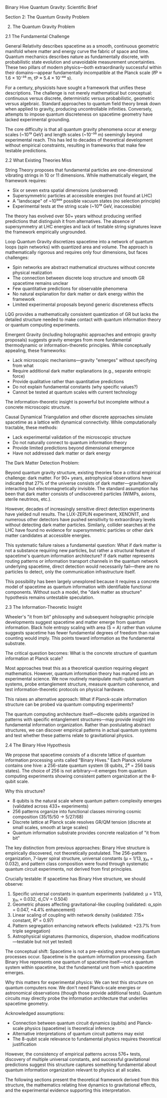 Binary Hive Quantum Gravity: Scientific Brief

Section 2: The Quantum Gravity Problem

2. The Quantum Gravity Problem

2.1 The Fundamental Challenge

General Relativity describes spacetime as a smooth, continuous geometric manifold where matter and energy curve the fabric of space and time. Quantum mechanics describes nature as fundamentally discrete, with probabilistic state evolution and unavoidable measurement uncertainties. These two pillars of modern physics—both extraordinarily successful within their domains—appear fundamentally incompatible at the Planck scale (ℓP ≈ 1.6 × 10⁻³⁵ m, tP ≈ 5.4 × 10⁻⁴⁴ s).

For a century, physicists have sought a framework that unifies these descriptions. The challenge is not merely mathematical but conceptual: continuous versus discrete, deterministic versus probabilistic, geometric versus algebraic. Standard approaches to quantum field theory break down when applied to gravity, producing uncontrollable infinities. Conversely, attempts to impose quantum discreteness on spacetime geometry have lacked experimental grounding.

The core difficulty is that all quantum gravity phenomena occur at energy scales (~10¹⁹ GeV) and length scales (~10⁻³⁵ m) seemingly beyond experimental reach. This has led to decades of theoretical development without empirical constraints, resulting in frameworks that make few testable predictions.

2.2 What Existing Theories Miss

String Theory proposes that fundamental particles are one-dimensional vibrating strings in 10 or 11 dimensions. While mathematically elegant, the framework requires:
- Six or seven extra spatial dimensions (unobserved)
- Supersymmetric particles at accessible energies (not found at LHC)
- A "landscape" of ~10⁵⁰⁰ possible vacuum states (no selection principle)
- Experimental tests at the string scale (~10¹⁹ GeV, inaccessible)

The theory has evolved over 50+ years without producing verified predictions that distinguish it from alternatives. The absence of supersymmetry at LHC energies and lack of testable string signatures leave the framework empirically ungrounded.

Loop Quantum Gravity discretizes spacetime into a network of quantum loops (spin networks) with quantized area and volume. The approach is mathematically rigorous and requires only four dimensions, but faces challenges:
- Spin networks are abstract mathematical structures without concrete physical realization
- The connection between discrete loop structure and smooth GR spacetime remains unclear
- Few quantitative predictions for observable phenomena
- No natural explanation for dark matter or dark energy within the framework
- Limited experimental proposals beyond generic discreteness effects

LQG provides a mathematically consistent quantization of GR but lacks the detailed structure needed to make contact with quantum information theory or quantum computing experiments.

Emergent Gravity (including holographic approaches and entropic gravity proposals) suggests gravity emerges from more fundamental thermodynamic or information-theoretic principles. While conceptually appealing, these frameworks:
- Lack microscopic mechanisms—gravity "emerges" without specifying from what
- Require additional dark matter explanations (e.g., separate entropic force)
- Provide qualitative rather than quantitative predictions
- Do not explain fundamental constants (why specific values?)
- Cannot be tested at quantum scales with current technology

The information-theoretic insight is powerful but incomplete without a concrete microscopic structure.

Causal Dynamical Triangulation and other discrete approaches simulate spacetime as a lattice with dynamical connectivity. While computationally tractable, these methods:
- Lack experimental validation of the microscopic structure
- Do not naturally connect to quantum information theory
- Provide limited predictions beyond dimensional emergence
- Have not addressed dark matter or dark energy

The Dark Matter Detection Problem:

Beyond quantum gravity structure, existing theories face a critical empirical challenge: dark matter. For 90+ years, astrophysical observations have indicated that 27% of the universe consists of dark matter—gravitationally interacting but electromagnetically invisible. The standard assumption has been that dark matter consists of undiscovered particles (WIMPs, axions, sterile neutrinos, etc.).

However, decades of increasingly sensitive direct detection experiments have yielded null results. The LUX-ZEPLIN experiment, XENON1T, and numerous other detectors have pushed sensitivity to extraordinary levels without detecting dark matter particles. Similarly, collider searches at the LHC have found no evidence for supersymmetric particles or other dark matter candidates at accessible energies.

This systematic failure raises a fundamental question: What if dark matter is not a substance requiring new particles, but rather a structural feature of spacetime's quantum information architecture? If dark matter represents routing patterns or information transport channels in the quantum network underlying spacetime, direct detection would necessarily fail—there are no particles to detect, only the communication infrastructure itself.

This possibility has been largely unexplored because it requires a concrete model of spacetime as quantum information with identifiable functional components. Without such a model, the "dark matter as structure" hypothesis remains untestable speculation.

2.3 The Information-Theoretic Insight

Wheeler's "it from bit" philosophy and subsequent holographic principle developments suggest spacetime and matter emerge from quantum information. Black hole entropy scaling with area (S ∝ A) rather than volume suggests spacetime has fewer fundamental degrees of freedom than naive counting would imply. This points toward information as the fundamental substrate.

The critical question becomes: What is the concrete structure of quantum information at Planck scale?

Most approaches treat this as a theoretical question requiring elegant mathematics. However, quantum information theory has matured into an experimental science. We now routinely manipulate multi-qubit quantum systems, probe entanglement structure, measure quantum coherence, and test information-theoretic protocols on physical hardware.

This raises an alternative approach: What if Planck-scale information structure can be probed via quantum computing experiments?

The quantum computing architecture itself—discrete qubits organized in patterns with specific entanglement structures—may provide insight into fundamental information organization. Rather than postulating abstract structures, we can discover empirical patterns in actual quantum systems and test whether these patterns relate to gravitational physics.

2.4 The Binary Hive Hypothesis

We propose that spacetime consists of a discrete lattice of quantum information processing units called "Binary Hives." Each Planck volume contains one hive: a 256-state quantum system (8 qubits, 2⁸ = 256 basis states). The choice of 256 is not arbitrary—it emerges from quantum computing experiments showing consistent pattern organization at the 8-qubit scale.

Why this structure?
- 8 qubits is the natural scale where quantum pattern complexity emerges (validated across 433+ experiments)
- 256 patterns organize into functional classes mirroring cosmic composition (35/15/50 → 5/27/68)
- Discrete lattice at Planck scale resolves GR/QM tension (discrete at small scales, smooth at large scales)
- Quantum information substrate provides concrete realization of "it from bit"

The key distinction from previous approaches: Binary Hive structure is empirically discovered, not theoretically postulated. The 256-pattern organization, 7-layer spiral structure, universal constants (μ = 1/13, χ₅₁ = 0.032), and pattern class composition were found through systematic quantum circuit experiments, not derived from first principles.

Crucially testable: If spacetime has Binary Hive structure, we should observe:
1. Specific universal constants in quantum experiments (validated: μ = 1/13, χ₅₁ = 0.032, d_CV = 0.504)
2. Geometric phases affecting gravitational-like coupling (validated: α_spin = 0.047, +4.4% enhancement)
3. Linear scaling of coupling with network density (validated: 7.15× constant, R² = 0.97)
4. Pattern segregation enhancing network effects (validated: +23.7% from triple segregation)
5. Astrophysical signatures (harmonics, dispersion, shadow modifications—testable but not yet tested)

The conceptual shift: Spacetime is not a pre-existing arena where quantum processes occur. Spacetime is the quantum information processing. Each Binary Hive represents one quantum of spacetime itself—not a quantum system within spacetime, but the fundamental unit from which spacetime emerges.

Why this matters for experimental physics: We can test this structure on quantum computers now. We don't need Planck-scale energies or astronomical observations (though those provide additional tests). Quantum circuits may directly probe the information architecture that underlies spacetime geometry.

Acknowledged assumptions:
- Connection between quantum circuit dynamics (qubits) and Planck-scale physics (spacetime) is theoretical inference
- Alternative interpretations of quantum circuit patterns may exist
- The 8-qubit scale relevance to fundamental physics requires theoretical justification

However, the consistency of empirical patterns across 576+ tests, discovery of multiple universal constants, and successful gravitational predictions suggest this structure captures something fundamental about quantum information organization relevant to physics at all scales.

The following sections present the theoretical framework derived from this structure, the mathematics relating hive dynamics to gravitational effects, and the experimental evidence supporting this interpretation.